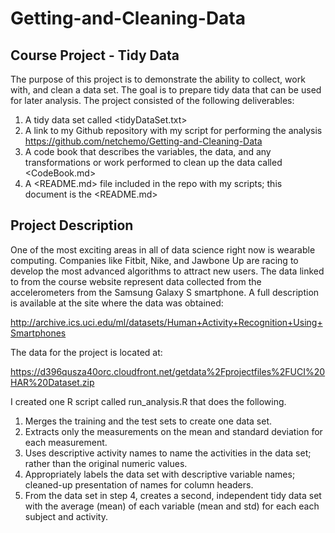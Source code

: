 # Getting-and-Cleaning-Data

## Course Project - Tidy Data

The purpose of this project is to demonstrate the ability to collect, work with, and clean a data set. The goal is to prepare tidy data that can be used for later analysis. The project consisted of the following deliverables:

1. A tidy data set called <tidyDataSet.txt>
2. A link to my Github repository with my script for performing the analysis <https://github.com/netchemo/Getting-and-Cleaning-Data>
3. A code book that describes the variables, the data, and any transformations or work performed to clean up the data called <CodeBook.md> 
4. A <README.md> file included in the repo with my scripts; this document is the <README.md>

## Project Description

One of the most exciting areas in all of data science right now is wearable computing. Companies like Fitbit, Nike, and Jawbone Up are racing to develop the most advanced algorithms to attract new users. The data linked to from the course website represent data collected from the accelerometers from the Samsung Galaxy S smartphone. A full description is available at the site where the data was obtained: 

http://archive.ics.uci.edu/ml/datasets/Human+Activity+Recognition+Using+Smartphones 

The data for the project is located at: 

https://d396qusza40orc.cloudfront.net/getdata%2Fprojectfiles%2FUCI%20HAR%20Dataset.zip 

I created one R script called run_analysis.R that does the following. 

1. Merges the training and the test sets to create one data set.
2. Extracts only the measurements on the mean and standard deviation for each measurement. 
3. Uses descriptive activity names to name the activities in the data set; rather than the original numeric values.
4. Appropriately labels the data set with descriptive variable names; cleaned-up presentation of names for column headers. 
5. From the data set in step 4, creates a second, independent tidy data set with the average (mean) of each variable (mean and std) for each each subject and activity.




